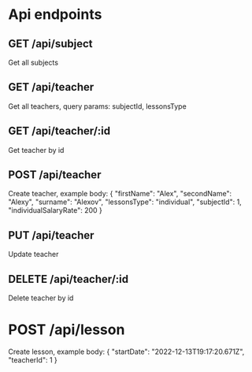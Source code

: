 # Api endpoints

## GET /api/subject

Get all subjects

## GET /api/teacher

Get all teachers, query params: subjectId, lessonsType

## GET /api/teacher/:id

Get teacher by id

## POST /api/teacher

Create teacher, example body: { "firstName": "Alex", "secondName": "Alexy",
"surname": "Alexov", "lessonsType": "individual", "subjectId": 1,
"individualSalaryRate": 200 }

## PUT /api/teacher

Update teacher

## DELETE /api/teacher/:id

Delete teacher by id

# POST /api/lesson

Create lesson, example body: { "startDate": "2022-12-13T19:17:20.671Z",
"teacherId": 1 }
